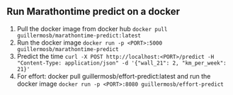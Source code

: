 ## Run Marathontime predict on a docker

1. Pull the docker image from docker hub
```docker pull guillermosb/marathontime-predict:latest```
2. Run the docker image
```docker run -p <PORT>:5000 guillermosb/marathontime-predict```
3. Predict the time
```curl -X POST http://localhost:<PORT>/predict -H "Content-Type: application/json" -d '{"wall_21": 2, "km_per_week": 21}'```
4. For effort: docker pull guillermosb/effort-predict:latest and run the docker image
```docker run -p <PORT>:8080 guillermosb/effort-predict```

